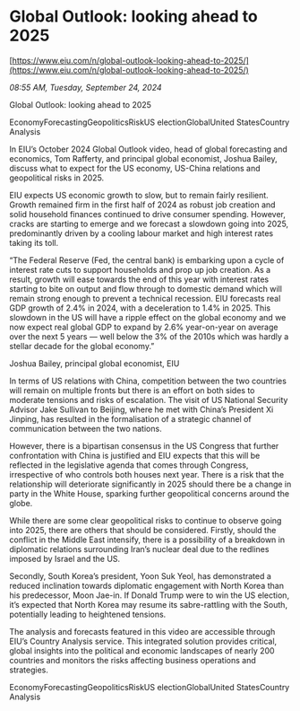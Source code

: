 # Global Outlook: looking ahead to 2025

[https://www.eiu.com/n/global-outlook-looking-ahead-to-2025/](https://www.eiu.com/n/global-outlook-looking-ahead-to-2025/)

*08:55 AM, Tuesday, September 24, 2024*

Global Outlook: looking ahead to 2025

EconomyForecastingGeopoliticsRiskUS electionGlobalUnited StatesCountry Analysis

In EIU’s October 2024 Global Outlook video, head of global forecasting and economics, Tom Rafferty, and principal global economist, Joshua Bailey, discuss what to expect for the US economy, US-China relations and geopolitical risks in 2025.

EIU expects US economic growth to slow, but to remain fairly resilient. Growth remained firm in the first half of 2024 as robust job creation and solid household finances continued to drive consumer spending. However, cracks are starting to emerge and we forecast a slowdown going into 2025, predominantly driven by a cooling labour market and high interest rates taking its toll.

“The Federal Reserve (Fed, the central bank) is embarking upon a cycle of interest rate cuts to support households and prop up job creation. As a result, growth will ease towards the end of this year with interest rates starting to bite on output and flow through to domestic demand which will remain strong enough to prevent a technical recession. EIU forecasts real GDP growth of 2.4% in 2024, with a deceleration to 1.4% in 2025. This slowdown in the US will have a ripple effect on the global economy and we now expect real global GDP to expand by 2.6% year-on-year on average over the next 5 years — well below the 3% of the 2010s which was hardly a stellar decade for the global economy.”

Joshua Bailey, principal global economist, EIU

In terms of US relations with China, competition between the two countries will remain on multiple fronts but there is an effort on both sides to moderate tensions and risks of escalation. The visit of US National Security Advisor Jake Sullivan to Beijing, where he met with China’s President Xi Jinping, has resulted in the formalisation of a strategic channel of communication between the two nations.

However, there is a bipartisan consensus in the US Congress that further confrontation with China is justified and EIU expects that this will be reflected in the legislative agenda that comes through Congress, irrespective of who controls both houses next year. There is a risk that the relationship will deteriorate significantly in 2025 should there be a change in party in the White House, sparking further geopolitical concerns around the globe.

While there are some clear geopolitical risks to continue to observe going into 2025, there are others that should be considered. Firstly, should the conflict in the Middle East intensify, there is a possibility of a breakdown in diplomatic relations surrounding Iran’s nuclear deal due to the redlines imposed by Israel and the US.

Secondly, South Korea’s president, Yoon Suk Yeol, has demonstrated a reduced inclination towards diplomatic engagement with North Korea than his predecessor, Moon Jae-in. If Donald Trump were to win the US election, it’s expected that North Korea may resume its sabre-rattling with the South, potentially leading to heightened tensions.

The analysis and forecasts featured in this video are accessible through EIU’s Country Analysis service. This integrated solution provides critical, global insights into the political and economic landscapes of nearly 200 countries and monitors the risks affecting business operations and strategies.

EconomyForecastingGeopoliticsRiskUS electionGlobalUnited StatesCountry Analysis

